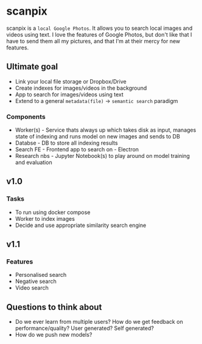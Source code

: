 # scanpix

scanpix is a `local Google Photos`. It allows you to search local images and videos using text. I love the features of Google Photos, but don't like that I have to send them all my pictures, and that I'm at their mercy for new features.

## Ultimate goal
- Link your local file storage or Dropbox/Drive 
- Create indexes for images/videos in the background
- App to search for images/videos using text
- Extend to a general `metadata(file)` -> `semantic search` paradigm

### Components
- Worker(s) - Service thats always up which takes disk as input, manages state of indexing and runs model on new images and sends to DB
- Databse - DB to store all indexing results
- Search FE - Frontend app to search on - Electron
- Research nbs - Jupyter Notebook(s) to play around on model training and evaluation

## v1.0

### Tasks
- To run using docker compose
- Worker to index images
- Decide and use appropriate similarity search engine


## v1.1

### Features
- Personalised search
- Negative search
- Video search


## Questions to think about
- Do we ever learn from multiple users? How do we get feedback on performance/quality? User generated? Self generated?
- How do we push new models?